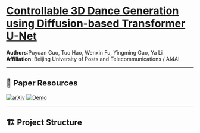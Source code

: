 # [Controllable 3D Dance Generation using Diffusion-based Transformer U-Net](https://github.com/yourusername/your-repo/) 

**Authors**:Puyuan Guo, Tuo Hao, Wenxin Fu, Yingming Gao, Ya Li  
**Affiliation**: Beijing University of Posts and Telecommunications / AI4AI

---

## 📑 Paper Resources
[![arXiv](https://img.shields.io/badge/arXiv-Paper-<COLOR>.svg)](YOUR_PAPER_LINK)
[![Demo](https://img.shields.io/badge/🌐-Live_Demo-blue)](https://wx-fu.github.io/dance_generation/)

---

## 🏗️ Project Structure

